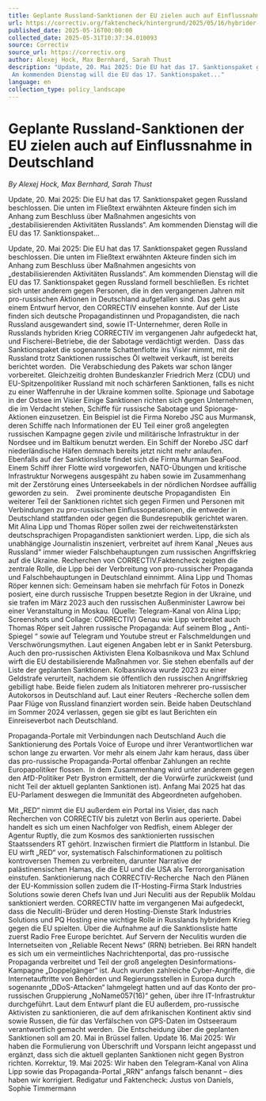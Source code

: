 ```yaml
---
title: Geplante Russland-Sanktionen der EU zielen auch auf Einflussnahme in Deutschland
url: https://correctiv.org/faktencheck/hintergrund/2025/05/16/hybrider-krieg-russland-europa-entwurf-fuer-sanktionen-gegen-voice-of-europe-aktivisten-in-deutschland-und-hosting-sabotage-spionage/
published_date: 2025-05-16T00:00:00
collected_date: 2025-05-31T10:37:34.010093
source: Correctiv
source_url: https://correctiv.org
author: Alexej Hock, Max Bernhard, Sarah Thust
description: "Update, 20. Mai 2025: Die EU hat das 17. Sanktionspaket gegen Russland beschlossen. Die unten im Fließtext erwähnten Akteure finden sich im Anhang zum Beschluss über Maßnahmen angesichts von „destabilisierenden Aktivitäten Russlands“. 
 Am kommenden Dienstag will die EU das 17. Sanktionspaket..."
language: en
collection_type: policy_landscape
---
```


# Geplante Russland-Sanktionen der EU zielen auch auf Einflussnahme in Deutschland

*By Alexej Hock, Max Bernhard, Sarah Thust*

Update, 20. Mai 2025: Die EU hat das 17. Sanktionspaket gegen Russland beschlossen. Die unten im Fließtext erwähnten Akteure finden sich im Anhang zum Beschluss über Maßnahmen angesichts von „destabilisierenden Aktivitäten Russlands“. 
 Am kommenden Dienstag will die EU das 17. Sanktionspaket...

Update, 20. Mai 2025: Die EU hat das 17. Sanktionspaket gegen Russland beschlossen. Die unten im Fließtext erwähnten Akteure finden sich im Anhang zum Beschluss über Maßnahmen angesichts von „destabilisierenden Aktivitäten Russlands“. 
 Am kommenden Dienstag will die EU das 17. Sanktionspaket gegen Russland formell beschließen. Es richtet sich unter anderem gegen Personen, die in den vergangenen Jahren mit pro-russischen Aktionen in Deutschland aufgefallen sind. Das geht aus einem Entwurf hervor, den CORRECTIV einsehen konnte. Auf der Liste finden sich deutsche Propagandistinnen und Propagandisten, die nach Russland ausgewandert sind, sowie IT-Unternehmer, deren Rolle in Russlands hybriden Krieg CORRECTIV im vergangenen Jahr aufgedeckt hat, und Fischerei-Betriebe, die der Sabotage verdächtigt werden.  
 Dass das Sanktionspaket die sogenannte Schattenflotte ins Visier nimmt, mit der Russland trotz Sanktionen russisches Öl weltweit verkauft, ist bereits berichtet worden.  
 Die Verabschiedung des Pakets war schon länger vorbereitet. Gleichzeitig drohten Bundeskanzler Friedrich Merz (CDU) und EU-Spitzenpolitiker Russland mit noch schärferen Sanktionen, falls es nicht zu einer Waffenruhe in der Ukraine kommen sollte. 
 Spionage und Sabotage in der Ostsee im Visier 
 Einige Sanktionen richten sich gegen Unternehmen, die im Verdacht stehen, Schiffe für russische Sabotage und Spionage-Aktionen einzusetzen. Ein Beispiel ist die Firma Norebo JSC aus Murmansk, deren Schiffe nach Informationen der EU Teil einer groß angelegten russischen Kampagne gegen zivile und militärische Infrastruktur in der Nordsee und im Baltikum benutzt werden. Ein Schiff der Norebo JSC darf niederländische Häfen demnach bereits jetzt nicht mehr anlaufen.   
 Ebenfalls auf der Sanktionsliste findet sich die Firma Murman SeaFood. Einem Schiff ihrer Flotte wird vorgeworfen, NATO-Übungen und kritische Infrastruktur Norwegens ausgespäht zu haben sowie im Zusammenhang mit der Zerstörung eines Unterseekabels in der nördlichen Nordsee auffällig geworden zu sein.    
 Zwei prominente deutsche Propagandisten  
 Ein weiterer Teil der Sanktionen richtet sich gegen Firmen und Personen mit Verbindungen zu pro-russischen Einflussoperationen, die entweder in Deutschland stattfanden oder gegen die Bundesrepublik gerichtet waren. Mit Alina Lipp und Thomas Röper sollen zwei der reichweitenstärksten deutschsprachigen Propagandisten sanktioniert werden. Lipp, die sich als unabhängige Journalistin inszeniert, verbreitet auf ihrem Kanal „Neues aus Russland“ immer wieder Falschbehauptungen zum russischen Angriffskrieg auf die Ukraine. Recherchen von CORRECTIV.Faktencheck zeigten die zentrale Rolle, die Lipp bei der Verbreitung von pro-russischer Propaganda und Falschbehauptungen in Deutschland einnimmt. 
 Alina Lipp und Thomas Röper kennen sich: Gemeinsam haben sie mehrfach für Fotos in Donezk posiert, eine durch russische Truppen besetzte Region in der Ukraine, und sie trafen im März 2023 auch den russischen Außenminister Lawrow bei einer Veranstaltung in Moskau. (Quelle: Telegram-Kanal von Alina Lipp; Screenshots und Collage: CORRECTIV) 
 Genau wie Lipp verbreitet auch Thomas Röper seit Jahren russische Propaganda: Auf seinem Blog „ Anti-Spiegel “ sowie auf Telegram und Youtube streut er Falschmeldungen und Verschwörungsmythen. Laut eigenen Angaben lebt er in Sankt Petersburg.  
 Auch den pro-russischen Aktivisten Elena Kolbasnikova und Max Schlund wirft die EU destabilisierende Maßnahmen vor. Sie stehen ebenfalls auf der Liste der geplanten Sanktionen. Kolbasnikova wurde 2023 zu einer Geldstrafe verurteilt, nachdem sie öffentlich den russischen Angriffskrieg gebilligt habe. Beide fielen zudem als Initiatoren mehrerer pro-russischer Autokorsos in Deutschland auf. Laut einer Reuters -Recherche sollen dem Paar Flüge von Russland finanziert worden sein. Beide haben Deutschland im Sommer 2024 verlassen, gegen sie gibt es laut Berichten ein Einreiseverbot nach Deutschland.  
 
 Propaganda-Portale mit Verbindungen nach Deutschland 
 Auch die Sanktionierung des Portals Voice of Europe und ihrer Verantwortlichen war schon lange zu erwarten. Vor mehr als einem Jahr kam heraus, dass über das pro-russische Propaganda-Portal offenbar Zahlungen an rechte Europapolitiker flossen.  In dem Zusammenhang wird unter anderem gegen den AfD-Politiker Petr Bystron ermittelt, der die Vorwürfe zurückweist (und nicht Teil der aktuell geplanten Sanktionen ist). Anfang Mai 2025 hat das EU-Parlament deswegen die Immunität des Abgeordneten aufgehoben.

Mit „RED“ nimmt die EU außerdem ein Portal ins Visier, das nach Recherchen von CORRECTIV bis zuletzt von Berlin aus operierte. Dabei handelt es sich um einen Nachfolger von Redfish, einem Ableger der Agentur Ruptly, die zum Kosmos des sanktionierten russischen Staatssenders RT gehört. Inzwischen firmiert die Plattform in Istanbul. Die EU wirft „RED“ vor, systematisch Falschinformationen zu politisch kontroversen Themen zu verbreiten, darunter Narrative der palästinensischen Hamas, die die EU und die USA als Terrororganisation einstufen. 
 Sanktionierung nach CORRECTIV-Recherche  
 Nach den Plänen der EU-Kommission sollen zudem die IT-Hosting-Firma Stark Industries Solutions sowie deren Chefs Ivan und Juri Neculiti aus der Republik Moldau sanktioniert werden. CORRECTIV hatte im vergangenen Mai aufgedeckt, dass die Neculiti-Brüder und deren Hosting-Dienste Stark Industries Solutions und PQ Hosting eine wichtige Rolle in Russlands hybridem Krieg gegen die EU spielten. Über die Aufnahme auf die Sanktionsliste hatte zuerst Radio Free Europe berichtet. 
 Auf Servern der Neculitis wurden die Internetseiten von „Reliable Recent News“ (RRN) betrieben. Bei RRN handelt es sich um ein vermeintliches Nachrichtenportal, das pro-russische Propaganda verbreitet und Teil der groß angelegten Desinformations-Kampagne „Doppelgänger“ ist. Auch wurden zahlreiche Cyber-Angriffe, die Internetauftritte von Behörden und Regierungsstellen in Europa durch sogenannte „DDoS-Attacken“ lahmgelegt hatten und auf das Konto der pro-russischen Gruppierung „NoName057(16)“ gehen, über ihre IT-Infrastruktur durchgeführt. 
 Laut dem Entwurf plant die EU außerdem, pro-russische Aktivisten zu sanktionieren, die auf dem afrikanischen Kontinent aktiv sind sowie Russen, die für das Verfälschen von GPS-Daten im Ostseeraum verantwortlich gemacht werden.  
 Die Entscheidung über die geplanten Sanktionen soll am 20. Mai in Brüssel fallen. 
 Update 16. Mai 2025: Wir haben die Formulierung von Überschrift und Vorspann leicht angepasst und ergänzt, dass sich die aktuell geplanten Sanktionen nicht gegen Bystron richten. 
 Korrektur, 19. Mai 2025: Wir haben den Telegram-Kanal von Alina Lipp sowie das Propaganda-Portal „RRN“ anfangs falsch benannt – dies haben wir korrigiert. 
 Redigatur und Faktencheck: Justus von Daniels, Sophie Timmermann
